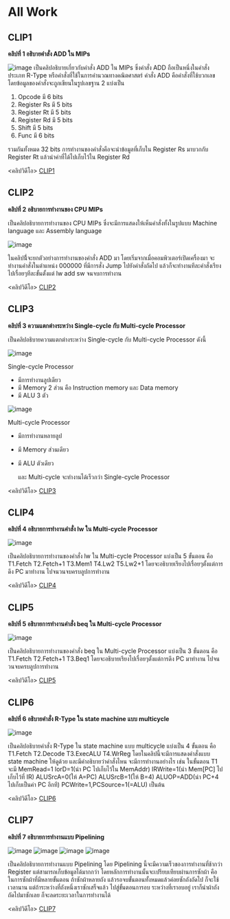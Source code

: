 # All Work
## CLIP1
**คลิปที่ 1 อธิบายคำสั่ง ADD ใน MIPs**

![image](CLIP1.jpg)
  เป็นคลิปอธิบายเกี่ยวกับคำสั่ง ADD ใน MIPs ซึ่งคำสั่ง ADD ถือเป็นหนึ่งในคำสั่งประเภท R-Type หรือคำสั่งที่ใช้ในการคำนวณทางคณิตศาสตร์
คำสั่ง ADD คือคำสั่งที่ใช้บวกเลข โดยข้อมูลของคำสั่งจะถูกเขียนในรูปเลขฐาน 2 แบ่งเป็น

1. Opcode มี 6 bits
2. Register Rs มี 5 bits
3. Register Rt มี 5 bits
4. Register Rd มี 5 bits
5. Shift มี 5 bits
6. Func มี 6 bits

  รวมกันทั้งหมด 32 bits การทำงานของคำสั่งคือจะนำข้อมูลที่เก็บใน Register Rs มาบวกกับ Register Rt แล้วนำค่าที่ได้ไปเก็บไว้ใน Register Rd

<คลิปวิดีโอ> [CLIP1](https://youtu.be/5Rgjj3vCG_s)


## CLIP2
**คลิปที่ 2 อธิบายการทำงานของ CPU MIPs**

  เป็นคลิปอธิบายการทำงานของ CPU MIPs ซึ่งจะมีการแสดงให้เห็นคำสั่งทั้งในรูปแบบ Machine language และ Assembly language
 
![image](CLIP2-1.jpg)

  ในคลิปนี่้จะยกตัวอย่างการทำงานของคำสั่ง ADD มา โดยเริ่มจากเมื่อคอมพิวเตอร์เปิดเครื่องมา จะทำงานคำสั่งในตำแหน่ง 000000 ที่มีการสั่ง Jump ไปยังคำสั่งถัดไป
แล้วก็จะทำงานทีละคำสั่งเรียงไปเรื่อยๆทีละขั้นตั้งแต่ lw add sw จนจบการทำงาน

<คลิปวิดีโอ> [CLIP2](https://youtu.be/uHqFkaDj0BA)

## CLIP3
**คลิปที่ 3 ความแตกต่างระหว่าง Single-cycle กับ Multi-cycle Processor**

  เป็นคลิปอธิบายความแตกต่างระหว่าง Single-cycle กับ Multi-cycle Processor ดังนี้

![image](CLIP3-1.jpg)

  Single-cycle Processor
* มีการทำงานลูปเดียว
* มี Memory 2 ส่วน คือ Instruction memory และ Data memory
* มี ALU 3 ตัว

![image](CLIP3-2.jpg)

  Multi-cycle Processor
* มีการทำงานหลายลูป
* มี Memory ส่วนเดียว
* มี ALU ตัวเดียว

  และ Multi-cycle จะทำงานได้เร็วกว่า Single-cycle Processor

<คลิปวิดีโอ> [CLIP3](https://youtu.be/EC8kAC64zO4)

## CLIP4
**คลิปที่ 4 อธิบายการทำงานคำสั่ง lw ใน Multi-cycle Processor**

![image](CLIP4-1.jpg)

  เป็นคลิปอธิบายการทำงานของคำสั่ง lw ใน Multi-cycle Processor แบ่งเป็น 5 ขั้นตอน คือ T1.Fetch T2.Fetch+1 T3.Mem1 T4.Lw2 T5.Lw2+1
โดยจะอธิบายเรียงไปเรื่อยๆตั้งแต่การดึง PC มาทำงาน ไปจนวนจบครบลูปการทำงาน

<คลิปวิดีโอ> [CLIP4](https://youtu.be/JZhdv7kZJxI)

## CLIP5
**คลิปที่ 5 อธิบายการทำงานคำสั่ง beq ใน Multi-cycle Processor**

![image](CLIP5-1.jpg)

  เป็นคลิปอธิบายการทำงานของคำสั่ง beq ใน Multi-cycle Processor แบ่งเป็น 3 ขั้นตอน คือ T1.Fetch T2.Fetch+1 T3.Beq1
โดยจะอธิบายเรียงไปเรื่อยๆตั้งแต่การดึง PC มาทำงาน ไปจนวนจบครบลูปการทำงาน

<คลิปวิดีโอ> [CLIP5](https://youtu.be/RLFbzrB3c8o)

## CLIP6
**คลิปที่ 6 อธิบายคำสั่ง R-Type ใน state machine แบบ multicycle**

![image](CLIP6-1.jpg)

  เป็นคลิปอธิบายคำสั่ง R-Type ใน state machine แบบ multicycle แบ่งเป็น 4 ขั้นตอน คือ T1.Fetch T2.Decode T3.ExecALU T4.WrReg
โดยในคลิปนี้จะมีการแสดงคำสั่งแบบ state machine ให้ดูด้วย และมีคำอธิบายว่าคำสั่งไหน จะมีการทำงานอย่างไร เช่น
ในขั้นตอน T1 จะมี MemRead=1 lorD=1(นำ PC ไปเก็บไว้ใน MemAddr) IRWrite=1(นำ Mem[PC] ไปเก็บไว้ที่ IR) ALUSrcA=0(ให้ A=PC) ALUSrcB=1(ให้ B=4)
ALUOP=ADD(นำ PC+4 ไปเก็บเป็นค่า PC อีกที) PCWrite=1,PCSource=1(=ALU) เป็นต้น

<คลิปวิดีโอ> [CLIP6](https://youtu.be/D7IzASGrkzw)

## CLIP7
**คลิปที่ 7 อธิบายการทำงานแบบ Pipelining**

![image](CLIP7-1.jpg)
![image](CLIP7-2.jpg)
![image](CLIP7-3.jpg)
![image](CLIP7-4.jpg)

  เป็นคลิปอธิบายการทำงานแบบ Pipelining โดย Pipelining นี้จะมีความเร็วของการทำงานที่ช้ากว่า Register แต่สามารถเก็บข้อมูลได้มากกว่า
โดยหลักการทำงานนั้นจะเปรียบเทียบผ่านการซักผ้า คือ ในการซักผ้าที่มีหลายขั้นตอน ถ้าซักผ้าหลายถัง แล้วรอจบขั้นตอนทั้งหมดแล้วค่อยซักถังถัดไป ก็จะใช้เวลานาน
แต่ถ้าระหว่างที่ถังหนึ่งเราซักเสร็จแล้ว ไปสู่ขั้นตอนการอบ ระหว่างที่เราอบอยู่ เราก็นำผ้าถังถัดไปมาซักเลย ก็จะลดระยะเวลาในการทำงานได้

<คลิปวิดีโอ> [CLIP7](https://youtu.be/TmCCdlvf6eM)
